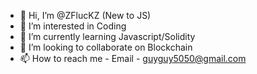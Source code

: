 - 👋 Hi, I’m @ZFlucKZ (New to JS)
- 👀 I’m interested in Coding
- 🌱 I’m currently learning Javascript/Solidity
- 💞️ I’m looking to collaborate on Blockchain
- 📫 How to reach me - Email - guyguy5050@gmail.com

<!---
ZFlucKZ/ZFlucKZ is a ✨ special ✨ repository because its `README.md` (this file) appears on your GitHub profile.
You can click the Preview link to take a look at your changes.
--->
